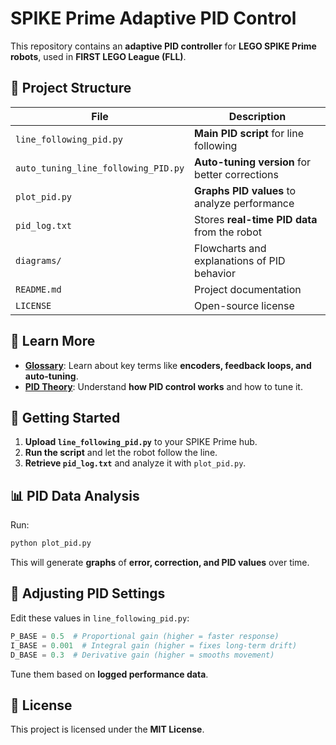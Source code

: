# SPIKE Prime Adaptive PID Control

This repository contains an **adaptive PID controller** for **LEGO SPIKE Prime robots**, used in **FIRST LEGO League (FLL)**.

## 📂 Project Structure

| File                                | Description                                    |
| ----------------------------------- | ---------------------------------------------- |
| `line_following_pid.py`             | **Main PID script** for line following         |
| `auto_tuning_line_following_PID.py` | **Auto-tuning version** for better corrections |
| `plot_pid.py`                       | **Graphs PID values** to analyze performance   |
| `pid_log.txt`                       | Stores **real-time PID data** from the robot   |
| `diagrams/`                         | Flowcharts and explanations of PID behavior    |
| `README.md`                         | Project documentation                          |
| `LICENSE`                           | Open-source license                            |

## 🚀 Learn More

- **[Glossary](docs/GLOSSARY.md)**: Learn about key terms like **encoders, feedback loops, and auto-tuning**.
- **[PID Theory](docs/PID_THEORY.md)**: Understand **how PID control works** and how to tune it.

## 🚀 Getting Started

1. **Upload `line_following_pid.py`** to your SPIKE Prime hub.
2. **Run the script** and let the robot follow the line.
3. **Retrieve `pid_log.txt`** and analyze it with `plot_pid.py`.

## 📊 PID Data Analysis

Run:

```sh
python plot_pid.py
```

This will generate **graphs** of **error, correction, and PID values** over time.

## 🔧 Adjusting PID Settings

Edit these values in `line_following_pid.py`:

```python
P_BASE = 0.5  # Proportional gain (higher = faster response)
I_BASE = 0.001  # Integral gain (higher = fixes long-term drift)
D_BASE = 0.3  # Derivative gain (higher = smooths movement)
```

Tune them based on **logged performance data**.

## 📜 License

This project is licensed under the **MIT License**.
